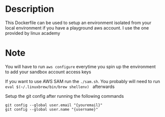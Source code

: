 # Description
This Dockerfile can be used to setup an environment isolated from your local environment if you have a playground aws account. I use the one provided by linux academy

# Note
You will have to run ```aws configure``` everytime you spin up the environment to add your sandbox account access keys

If you want to use AWS SAM run the ``` ./sam.sh ```. You probably will need to run ```eval $(~/.linuxbrew/bin/brew shellenv) ``` afterwards

Setup the git config after running the following commands
```
git config --global user.email "{youremail}"
git config --global user.name "{username}"
```
